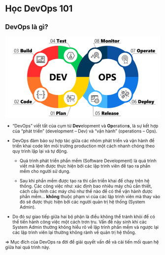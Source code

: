 # Học DevOps 101

## DevOps là gì?

![DevOps Processes](./assets/images/devops-processes.png)

- “DevOps” viết tắt của cụm từ **Dev**elopment và **Op**eration**s**, là sự kết hợp của “phát triển” (development – Dev) và “vận hành” (operations – Ops).

- DevOps đảm bảo sự hợp tác giữa các nhóm phát triển và vận hành để triển khai code lên môi trường production một cách nhanh chóng theo quy trình lặp lại và tự động.

  - Quá trình phát triển phần mềm (Software Development) là quá trình viết mã lệnh được thực hiện bởi các lập trình viên để tạo ra phần mềm cho người sử dụng.

  - Sau khi phần mềm được tạo ra thì cần triển khai để chạy trên hệ thống. Các công việc như: xác định bao nhiêu máy chủ cần thiết, cách cấu hình các máy chủ như thế nào để có thể vận hành được phần mềm... **không** thuộc phạm vi của các lập trình viên mà thay vào đó sẽ được thực hiện bởi các người quản trị hệ thống (System Admin).

- Do đó sự giao tiếp giữa hai bộ phận là điều không thể tránh khỏi để có thể tiến hành công việc một cách trơn tru. Vấn đề nảy sinh khi các System Admin thường không hiểu rõ về lập trình phần mềm và ngược lại các lập trình viên lại thường không rành về quản trị hệ thống.

=> Mục đích của DevOps ra đời để giải quyết vấn đề và cải tiến mối quan hệ giữa hai quá trình này.
